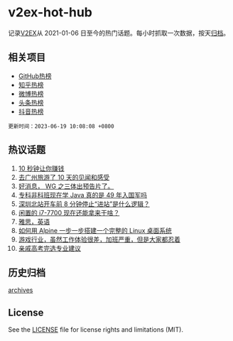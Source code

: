 # v2ex-hot-hub

 记录[V2EX](https://www.v2ex.com/)从 2021-01-06 日至今的热门话题。每小时抓取一次数据，按天[归档](archives)。
 
 ## 相关项目

- [GitHub热榜](https://github.com/it985/github-hot-hub)
- [知乎热榜](https://github.com/it985/zhihu-hot-hub)
- [微博热榜](https://github.com/it985/weibo-hot-hub)
- [头条热榜](https://github.com/it985/toutiao-hot-hub)
- [抖音热榜](https://github.com/it985/douyin-hot-hub)


 `更新时间：2023-06-19 10:08:08 +0800`

## 热议话题

1. [10 秒钟让你赚钱](https://www.v2ex.com/t/949675)
1. [去广州旅游了 10 天的见闻和感受](https://www.v2ex.com/t/949791)
1. [好消息， WG 之三体出预告片了。](https://www.v2ex.com/t/949690)
1. [专科非科班现在学 Java 真的是 49 年入国军吗](https://www.v2ex.com/t/949783)
1. [深圳北站开车前 8 分钟停止“进站”是什么逻辑？](https://www.v2ex.com/t/949701)
1. [闲置的 i7-7700 现在还能拿来干啥？](https://www.v2ex.com/t/949665)
1. [雅思，英语](https://www.v2ex.com/t/949685)
1. [如何用 Alpine 一步一步搭建一个完整的 Linux 桌面系统](https://www.v2ex.com/t/949683)
1. [游戏行业，虽然工作体验很差，加班严重，但是大家都忍着](https://www.v2ex.com/t/949702)
1. [亲戚高考完选专业建议](https://www.v2ex.com/t/949829)

## 历史归档

[archives](archives)

## License

See the [LICENSE](LICENSE) file for license rights and limitations (MIT).
